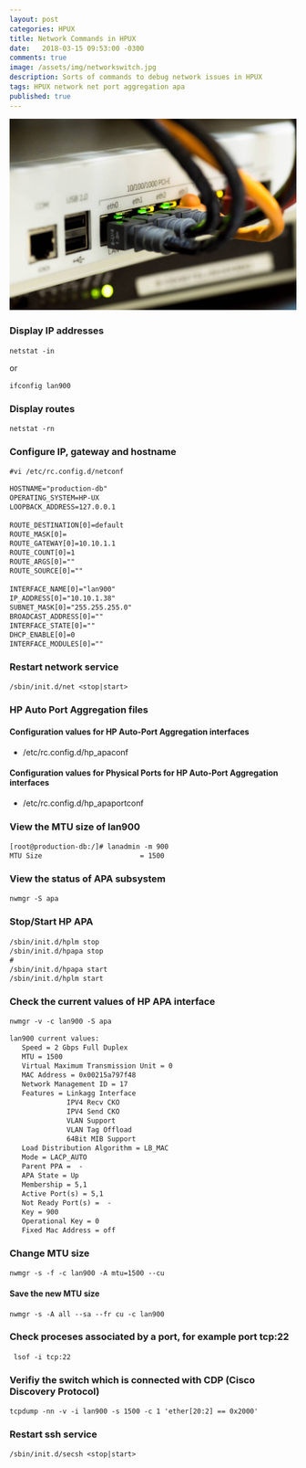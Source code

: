 ```yaml
---
layout: post
categories: HPUX
title: Network Commands in HPUX
date:   2018-03-15 09:53:00 -0300
comments: true
image: /assets/img/networkswitch.jpg
description: Sorts of commands to debug network issues in HPUX
tags: HPUX network net port aggregation apa
published: true
---
```

![networkswitch][networkswitch]

[networkswitch]: /assets/img/networkswitch.jpg

### Display IP addresses

```
netstat -in
```
or
```
ifconfig lan900
```

### Display routes
```
netstat -rn
```

### Configure IP, gateway and hostname
```
#vi /etc/rc.config.d/netconf
```
```
HOSTNAME="production-db"
OPERATING_SYSTEM=HP-UX
LOOPBACK_ADDRESS=127.0.0.1

ROUTE_DESTINATION[0]=default
ROUTE_MASK[0]=
ROUTE_GATEWAY[0]=10.10.1.1
ROUTE_COUNT[0]=1
ROUTE_ARGS[0]=""
ROUTE_SOURCE[0]=""

INTERFACE_NAME[0]="lan900"
IP_ADDRESS[0]="10.10.1.38"
SUBNET_MASK[0]="255.255.255.0"
BROADCAST_ADDRESS[0]=""
INTERFACE_STATE[0]=""
DHCP_ENABLE[0]=0
INTERFACE_MODULES[0]=""
```

### Restart network service
```
/sbin/init.d/net <stop|start>
```

### HP Auto Port Aggregation files
#### Configuration values for HP Auto-Port Aggregation interfaces
* /etc/rc.config.d/hp_apaconf 

#### Configuration values for Physical Ports for HP Auto-Port Aggregation interfaces
* /etc/rc.config.d/hp_apaportconf

### View the MTU size of lan900
```
[root@production-db:/]# lanadmin -m 900
MTU Size                        = 1500
```

### View the status of APA subsystem
```
nwmgr -S apa
```
### Stop/Start HP APA
```
/sbin/init.d/hplm stop
/sbin/init.d/hpapa stop
#
/sbin/init.d/hpapa start
/sbin/init.d/hplm start
```

### Check the current values of HP APA interface
```
nwmgr -v -c lan900 -S apa
```
```
lan900 current values:
   Speed = 2 Gbps Full Duplex
   MTU = 1500
   Virtual Maximum Transmission Unit = 0
   MAC Address = 0x00215a797f48
   Network Management ID = 17
   Features = Linkagg Interface
              IPV4 Recv CKO
              IPV4 Send CKO
              VLAN Support
              VLAN Tag Offload
              64Bit MIB Support
   Load Distribution Algorithm = LB_MAC
   Mode = LACP_AUTO
   Parent PPA =  -
   APA State = Up
   Membership = 5,1
   Active Port(s) = 5,1
   Not Ready Port(s) =  -
   Key = 900
   Operational Key = 0
   Fixed Mac Address = off
```

### Change MTU size
```
nwmgr -s -f -c lan900 -A mtu=1500 --cu
```
#### Save the new MTU size
```
nwmgr -s -A all --sa --fr cu -c lan900
```


### Check proceses associated by a port, for example port tcp:22
```
 lsof -i tcp:22
```
### Verifiy the switch which is connected with CDP  (Cisco Discovery Protocol) 
```
tcpdump -nn -v -i lan900 -s 1500 -c 1 'ether[20:2] == 0x2000' 
```

### Restart ssh service
```
/sbin/init.d/secsh <stop|start>
```